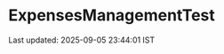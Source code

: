 # ExpensesManagementTest








































































































































































































Last updated: 2025-09-05 23:44:01 IST
